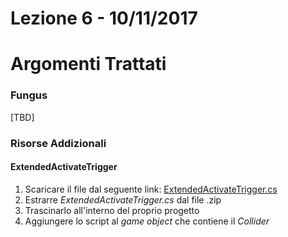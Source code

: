 # Lezione 6 - 10/11/2017

# Argomenti Trattati

### Fungus

[TBD]

### Risorse Addizionali

#### ExtendedActivateTrigger

1. Scaricare il file dal seguente link: [ExtendedActivateTrigger.cs](https://gist.github.com/marcosecchi/d0d036f9fe3c1bbe1ae476f590d4dd70/archive/9c419419eca96963bb76574b6c5a713bdaaa5936.zip)
1. Estrarre _ExtendedActivateTrigger.cs_ dal file .zip
1. Trascinarlo all'interno del proprio progetto
1. Aggiungere lo script al _game object_ che contiene il _Collider_
